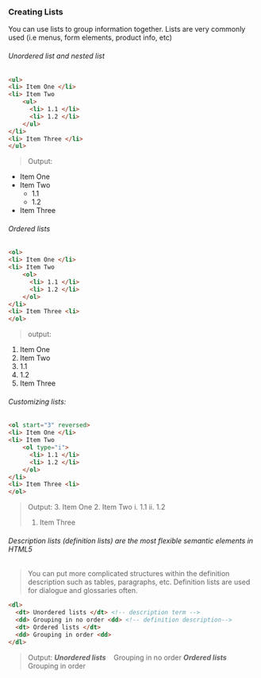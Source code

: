 ### Creating Lists

You can use lists to group information together. Lists are very commonly used (i.e menus, form elements, product info, etc)

###### Unordered list and nested list
```html
<ul>
<li> Item One </li>
<li> Item Two
    <ul>
      <li> 1.1 </li>
      <li> 1.2 </li>
    </ul>
</li>
<li> Item Three </li>
</ul>
```
> Output:
- Item One
- Item Two
  - 1.1
  - 1.2
- Item Three

###### Ordered lists
```html
<ol>
<li> Item One </li>
<li> Item Two
    <ol>
      <li> 1.1 </li>
      <li> 1.2 </li>
    </ol>
</li>
<li> Item Three <li>
</ol>
```
>output:
1. Item One
2. Item Two
  1. 1.1
  2. 1.2
3. Item Three

###### Customizing lists:
```html
<ol start="3" reversed>
<li> Item One </li>
<li> Item Two
    <ol type="i">
      <li> 1.1 </li>
      <li> 1.2 </li>
    </ol>
</li>
<li> Item Three <li>
</ol>
```
>Output:
> 3. Item One
> 2. Item Two
>     i. 1.1
>     ii. 1.2
> 1. Item Three

###### Description lists (definition lists) are the most flexible semantic elements in HTML5
> You can put more complicated structures within the definition description such as tables, paragraphs, etc. Definition lists are used for dialogue and glossaries often.

```html
<dl>
  <dt> Unordered lists </dt> <!-- description term -->
  <dd> Grouping in no order <dd> <!-- definition description-->
  <dt> Ordered lists </dt>
  <dd> Grouping in order <dd>
</dl>
```
>Output:
> **_Unordered lists_**
> &nbsp;&nbsp; Grouping in no order
> **_Ordered lists_**
> &nbsp;&nbsp; Grouping in order
